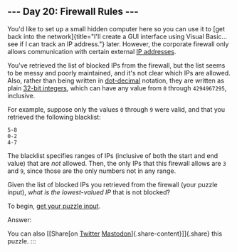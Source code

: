## \-\-- Day 20: Firewall Rules \-\--

You\'d like to set up a small hidden computer here so you can use it to
[get back into the
network]{title="I'll create a GUI interface using Visual Basic... see if I can track an IP address."}
later. However, the corporate firewall only allows communication with
certain external [IP
addresses](https://en.wikipedia.org/wiki/IPv4#Addressing).

You\'ve retrieved the list of blocked IPs from the firewall, but the
list seems to be messy and poorly maintained, and it\'s not clear which
IPs are allowed. Also, rather than being written in
[dot-decimal](https://en.wikipedia.org/wiki/Dot-decimal_notation)
notation, they are written as plain [32-bit
integers](https://en.wikipedia.org/wiki/32-bit), which can have any
value from `0` through `4294967295`, inclusive.

For example, suppose only the values `0` through `9` were valid, and
that you retrieved the following blacklist:

    5-8
    0-2
    4-7

The blacklist specifies ranges of IPs (inclusive of both the start and
end value) that are *not* allowed. Then, the only IPs that this firewall
allows are `3` and `9`, since those are the only numbers not in any
range.

Given the list of blocked IPs you retrieved from the firewall (your
puzzle input), *what is the lowest-valued IP* that is not blocked?

To begin, [get your puzzle input](20/input).

Answer:

You can also [\[Share[on
[Twitter](https://twitter.com/intent/tweet?text=%22Firewall+Rules%22+%2D+Day+20+%2D+Advent+of+Code+2016&url=https%3A%2F%2Fadventofcode%2Ecom%2F2016%2Fday%2F20&related=ericwastl&hashtags=AdventOfCode)
[Mastodon](javascript:void(0);)]{.share-content}\]]{.share} this puzzle.
:::

